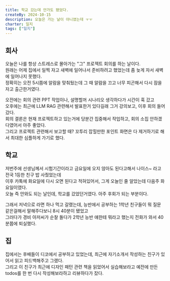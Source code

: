 ```yaml
---
title: 학교 갔는데 안가도 됐었다.
createBy: 2024-10-15
description: 오늘은 가는 날이 아니였는데 ㅜㅜ
charter: 일지
tags: ["일지"]
---
```


## 회사

오늘은 나를 항상 스트레스로 몰아가는 "그" 프로젝트 회의를 하는 날이다.  
원래는 어제 집에서 일찍 자고 새벽에 일어나서 준비하려고 했었는데 좀 늦게 자서 새벽에 일어나지 못했다.  
정확히는 오전 5시쯤에 알람을 맞춰뒀는데 그 때 알람을 끄고 너무 피곤해서 다시 잠을 자고 출근한거였다.

오전에는 회의 관련 PPT 작업이나, 설명할꺼 시나리오 생각하다가 시간이 훅 갔고  
오후에는 최근에 LLM RAG 관련해서 발표한거 있다길래 그거 강의보고, 이후 회의 들어갔다.  
회의 결론은 현재 프로젝트하고 있는거에 당분간 집중해서 작업하고, 회의 소집 안하겠다였어서 아주 좋았다.  
그리고 프로젝트 관련해서 보고할 때? 꼬투리 잡힐만한 포인트 화면은 다 제거하기로 해서 최대한 심플하게 가기로 했다.

## 학교

저번주에 선생님께서 시험기간이라고 금요일에 오지 않아도 된다고해서 나이스~ 라고 전국 1등한 친구 밥 사줬었는데  
이후 카톡에 화요일에 다시 오면 된다고 적혀있어서, 그게 오늘인 줄 알았는데 다음주 화요일이였다.  
오늘 즉 안와도 되는 날인데, 학교를 갔었던거였다. 아주 후회가 되는 부분이다.

그래서 저녁으로 라면 하나 먹고 갈랬는데, 능반에서 공부하는 1학년 친구들이 뭐 질문 같은걸해서 말해주다보니 8시 40분이 됐었고  
그러다가 경비 아저씨가 순찰 돌다가 2학년 능반 얘한테 뭐라고 했는지 전화가 와서 40분쯤에 퇴실했다.

## 집

집에서는 후배들이 디코에서 공부하고 있었는데, 최근에 자기소개서 작성하는 친구가 있어서 읽고 피드백해주고 그랬다.  
그리고 이 친구가 최근에 디자인 패턴 관련 책을 읽었어서 실습해보라고 예전에 만든 todos를 한 번 다시 작성해보라하고 리뷰하다가 잤다.
